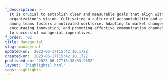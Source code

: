 ```yaml
---
f_description: >-
  It is crucial to establish clear and measurable goals that align with an
  organization's vision. Cultivating a culture of accountability and empowerment
  among teams fosters a motivated workforce. Adapting to market changes,
  encouraging innovation, and promoting effective communication channels are key
  to successful managerial imperatives.
f_order: '02'
title: Managerial
slug: managerial
updated-on: '2023-06-17T15:42:10.172Z'
created-on: '2023-06-17T15:42:10.172Z'
published-on: '2023-06-17T16:38:03.935Z'
layout: '[highlights].html'
tags: highlights
---
```



